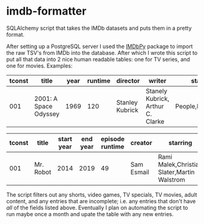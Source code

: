 # imdb-formatter
SQLAlchemy script that takes the IMDb datasets and puts them in a pretty format.

After setting up a PostgreSQL server I used the [IMDbPy](https://imdbpy.readthedocs.io/en/latest/usage/s3.html) package to import the raw TSV's from IMDb into the database. After which I wrote this script to put all that data into 2 nice human readable tables: one for TV series, and one for movies. Examples:

| tconst  | title | year | runtime | director | writer | starring | genres | rating | votes |
| --- | --- | --- | --- | --- | --- | --- | --- | --- | --- |
| 001 | 2001: A Space Odyssey | 1969 | 120 | Stanley Kubrick | Stanely Kubrick, Arthur C. Clarke | People,People,HAL | Sci Fi, Adventure | 10 | 1000000 |

| tconst  | title | start year | end year | episode runtime | creator | starring | genres | rating | votes |
| --- | --- | --- | --- | --- | --- | --- | --- | --- | --- |
| 001 | Mr. Robot | 2014 | 2019 | 49 | Sam Esmail | Rami Malek,Christian Slater,Martin Walstrom | Thriller,Mystery | 10 | 10000000 |

The script filters out any shorts, video games, TV specials, TV movies, adult content, and any entries that are incomplete; i.e. any entries that don't have *all* of the fields listed above.
Eventually I plan on automating the script to run maybe once a month and upate the table with any new entries.
